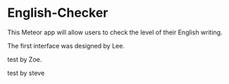 English-Checker
===============
This Meteor app will allow users to check the level of their English writing.

The first interface was designed by Lee.

test by Zoe.

test by steve


